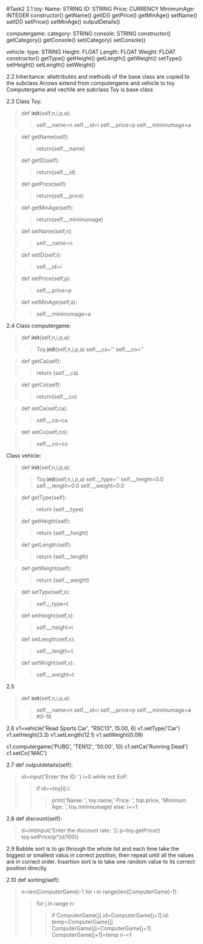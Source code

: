 #Task2
2.1
toy:
Name: STRING
ID: STRING
Price: CURRENCY
MinimumAge: INTEGER
constructor()
getName()
getID()
getPrice()
getMinAge()
setName()
setID()
setPrice()
setMinAge()
outputDetails()

computergame:
category: STRING
console: STRING
constructor()
getCategory()
getConsole()
set(Category)
setConsole()

vehicle:
type: STRING
Height: FLOAT
Length: FLOAT
Weight: FLOAT
constructor()
getType()
getHeight()
getLength()
getWeight()
setType()
setHeight()
setLength()
setWeight()


2.2
Inheritance: allattributes and methods of the base class are copied to the subclass
Arrows extend from computergame and vehicle to toy
Computergame and vechile are subclass
Toy is base class

2.3
Class Toy:
>def __init__(self,n,i,p,a):
>>self.__name=n
>>self.__id=i
>>self.__price=p
>>self.__minimumage=a

>def getName(self):
>>return(self.__name)
>
>def getID(self):
>>return(self.__id)
>
>def getPrice(self):
>>return(self.__price)

>def getMinAge(self):
>>return(self.__minimumage)

>def setName(self,n):
>>self.__name=n

>def setID(self,i):
>>self.__id=i

>def setPrice(self,p):
>>self.__price=p

>def setMinAge(self,a):
>>self.__minimumage=a

2.4
Class computergame:
>def __init__(self,n,i,p,a):
>>Toy.__init__(self,n,i,p,a)
>>self.__ca=''
>>self.__co=''

>def getCa(self):
>>return (self.__ca)

>def getCo(self):
>>return(self.__co)

>def setCa(self,ca):
>>self.__ca=ca

>def setCo(self,co):
>>self.__co=co

Class vehicle:
>def __init__(self,n,i,p,a):
>>Toy.__init__(self,n,i,p,a)
>>self.__type=''
>>self.__height=0.0
>>self.__length=0.0
>>self.__weight=0.0

>def getType(self):
>>return (self.__type)
>
>def getHeight(self):
>>return (self.__height)
>
>def getLength(self):
>>return (self.__length)

>def getWeight(self):
>>return (self.__weight)

>def setType(self,x):
>>self.__type=t

>def setHeight(self,x):
>>self.__height=t

>def setLength(self,x):
>>self.__length=t

>def setWright(self,x):
>>self.__weight=t

2.5
>def __init__(self,n,i,p,a):
>>self.__name=n
>>self.__id=i
>>self.__price=p
>>self.__minimumage=a #0-18


2.6 
v1=vehicle('Read Sports Car', "RSC13", 15.00, 6)
v1.setType('Car')
v1.setHeight(3.3)
v1.setLength(12.1)
v1.setWeight(0.08)

c1.computergame('PUBG', 'TEN12', '50.00', 10)
c1.setCa('Running Dead')
c1.setCo('MAC')

2.7
def outputdetails(self):
>id=input('Enter the ID: ')
>i=0
>while not EoF: 
>>if id==toy[i].i:
>>>print('Name: ', toy.name,'  Price: ', top.price, 'Minimum Age: ', toy.minimumage)
>>else:
>>>i+=1

2.8
def discount(self):
>d=int(input('Enter the discount rate: '))
>p=toy.getPrice()
>toy.setPrice(p*(d/100))

2.9
Bubble sort is to go through the whole list and each time take the biggest or smallest valus in correct position, then repeat until all the values are in correct order. Insertion sort is to take one random value to its correct position directly.

2.10
def sorting(self):
>n=len(ComputerGame)-1
>for i in range(len(ComputerGame)-1):
>>for j in range n:
>>>if ComputerGame[j].id>ComputerGame[j+1].id:
>>>temp=ComputerGame[j]
>>>ComputerGame[j]=ComputerGame[j+1]
>>>ComputerGame[j+1]=temp
>n-=1
